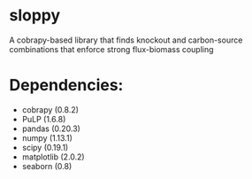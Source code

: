 # sloppy
A cobrapy-based library that finds knockout and carbon-source combinations that enforce strong flux-biomass coupling

# Dependencies:
- cobrapy (0.8.2)
- PuLP (1.6.8) 
- pandas (0.20.3)
- numpy (1.13.1)
- scipy (0.19.1)
- matplotlib (2.0.2)
- seaborn (0.8)
